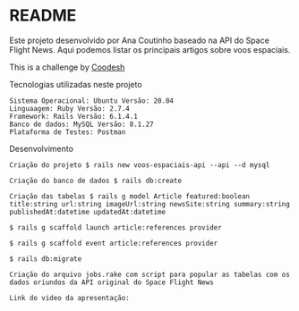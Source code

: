 # README

Este projeto desenvolvido por Ana Coutinho baseado na API do Space Flight News. Aqui podemos listar os principais artigos sobre voos espaciais.

This is a challenge by [Coodesh](https://coodesh.com/)


Tecnologias utilizadas neste projeto

    Sistema Operacional: Ubuntu Versão: 20.04
    Linguaagem: Ruby Versão: 2.7.4
    Framework: Rails Versão: 6.1.4.1
    Banco de dados: MySQL Versão: 8.1.27
    Plataforma de Testes: Postman


Desenvolvimento

    Criação do projeto $ rails new voos-espaciais-api --api --d mysql

    Criação do banco de dados $ rails db:create

    Criação das tabelas $ rails g model Article featured:boolean title:string url:string imageUrl:string newsSite:string summary:string publishedAt:datetime updatedAt:datetime

    $ rails g scaffold launch article:references provider

    $ rails g scaffold event article:references provider

    $ rails db:migrate

    Criação do arquivo jobs.rake com script para popular as tabelas com os dados oriundos da API original do Space Flight News

    Link do video da apresentação:
